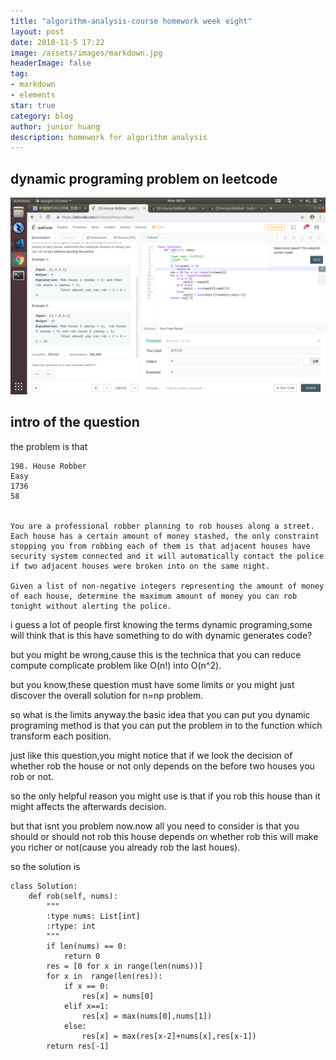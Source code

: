```yaml
---
title: "algorithm-analysis-course homework week eight"
layout: post
date: 2018-11-5 17:22
image: /assets/images/markdown.jpg
headerImage: false
tag:
- markdown
- elements
star: true
category: blog
author: junior huang
description: homework for algorithm analysis
---
```


## dynamic programing problem on leetcode

![](./image/leetcode-week-9.png)

## intro of the question

the problem is that
```
198. House Robber
Easy
1736
58


You are a professional robber planning to rob houses along a street. Each house has a certain amount of money stashed, the only constraint stopping you from robbing each of them is that adjacent houses have security system connected and it will automatically contact the police if two adjacent houses were broken into on the same night.

Given a list of non-negative integers representing the amount of money of each house, determine the maximum amount of money you can rob tonight without alerting the police.

```
i guess a lot of people first knowing the terms dynamic programing,some will think that is this have something to do with dynamic generates code?

but you might be wrong,cause  this is the technica that you can reduce compute complicate problem like O(n!) into O(n^2).

but you know,these question must have some limits or you might just discover the overall solution for n=np problem.

so what is the limits anyway.the basic idea that you can put you dynamic programing method is that you can put the problem in to the function which transform each position.

just like this question,you might notice that if we look the decision of whether rob the house or not only depends on the before two houses you rob or not.

so the only helpful reason you might use is that if you rob this house than it might affects the afterwards decision.


but that isnt you problem now.now all you need to consider is that you should or should not rob this house depends on whether rob this will make you richer or not(cause you already rob the last houes).

so the solution is 
```
class Solution:
    def rob(self, nums):
        """
        :type nums: List[int]
        :rtype: int
        """
        if len(nums) == 0:
            return 0
        res = [0 for x in range(len(nums))]
        for x in  range(len(res)):
            if x == 0:
                res[x] = nums[0]
            elif x==1:
                res[x] = max(nums[0],nums[1])
            else:
                res[x] = max(res[x-2]+nums[x],res[x-1])
        return res[-1]
```